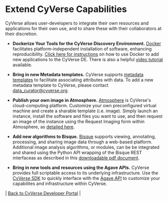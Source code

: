 # Extend CyVerse Capabilities

CyVerse allows user-developers to integrate their own resources and applications for their own use, and to share these with their collaborators at their discretion.

* **Dockerize Your Tools for the CyVerse Discovery Environment.** [Docker](https://www.docker.com/) facilitates platform-independent installation of software, enhancing reproducibility.  [Click here for instructions](https://wiki.cyverse.org/wiki/display/DEmanual/Dockerizing+Your+Tools+for+the+CyVerse+Discovery+Environment) on how to use Docker to add new applications to the CyVerse DE.  There is also a helpful [video tutorial](https://wiki.cyverse.org/wiki/display/Events/Focus+Forum+Webinar+-+Using+Docker+to+Bring+Tools+into+the+Discovery+Environment) available.

* **Bring in new Metadata templates.** CyVerse supports [metadata templates](https://pods.iplantcollaborative.org/wiki/display/DEmanual/Using+Metadata+in+the+DE) to facilitate associating attributes with data.  To add a new metadata template to CyVerse, please contact [data_curator@cyverse.org](mailto:data_curator@cyverse.org).

* **Publish your own image in Atmosphere.**
[Atmosphere](https://atmo.cyverse.org/) is CyVerse's cloud-computing platform. 
Customize your own preconfigured virtual machine and create a sharable template (i.e. image).
Simply launch an instance, install the software and 
files you want to use, and then request an image of the instance 
using the Request Imaging form within Atmosphere, as [detailed here](https://pods.iplantcollaborative.org/wiki/display/atmman/Requesting+an+Image+of+an+Instance).

* **Add new algorithms to Bisque.**
[Bisque](https://bisque.cyverse.org) supports viewing, annotating, processing, 
and sharing image data through a web-based platform. 
Additional image analysis algorithms, or modules, can be be integrated and shared 
using the Python API wrapping of the Bisque REST interfaceas as described in this [downloadable pdf document](https://wiki.cyverse.org/wiki/download/attachments/22675956/BisqueOverviewModules.pdf).

* **Bring in new tools and resources using the Agave APIs.**
CyVerse provides full scriptable access to its underlying infrastructure.  Use the [CyVerse SDK](cyversesdk.md) to quickly interface with the [Agave API](https://www.agaveapi.co) to customize your capabilites and infrastructure within CyVerse.

| [Back to CyVerse Developer Portal](../index.md) |

